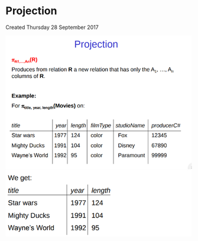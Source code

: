 # Projection
Created Thursday 28 September 2017

![](./Projection/pasted_image.png)
![](./Projection/pasted_image001.png)

